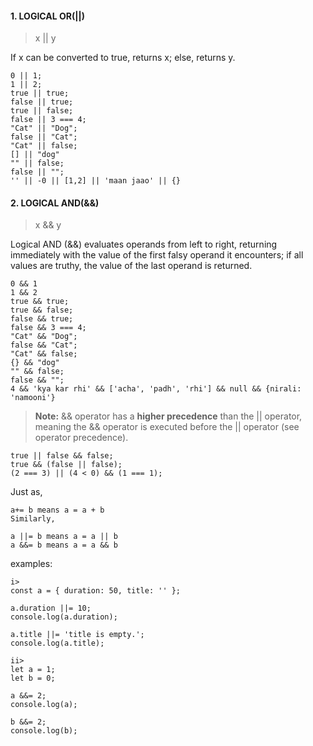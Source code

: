 
#### 1. LOGICAL OR(||)
> x || y

If x can be converted to true, returns x; else, returns y.
```
0 || 1;
1 || 2;
true || true; 
false || true; 
true || false;
false || 3 === 4; 
"Cat" || "Dog"; 
false || "Cat"; 
"Cat" || false;
[] || "dog" 
"" || false; 
false || "";
'' || -0 || [1,2] || 'maan jaao' || {}
```

#### 2. LOGICAL AND(&&)
>x && y

Logical AND (&&) evaluates operands from left to right, returning immediately with the value of the first falsy operand it encounters; if all values are truthy, the value of the last operand is returned.
```
0 && 1
1 && 2
true && true; 
true && false; 
false && true; 
false && 3 === 4; 
"Cat" && "Dog"; 
false && "Cat"; 
"Cat" && false;
{} && "dog" 
"" && false; 
false && ""; 
4 && 'kya kar rhi' && ['acha', 'padh', 'rhi'] && null && {nirali: 'namooni'}
```

> **Note:**
 && operator has a **higher precedence** than the || operator, meaning the && operator is executed before the || operator (see operator precedence).

```
true || false && false;
true && (false || false);
(2 === 3) || (4 < 0) && (1 === 1);
```



Just as,
```
a+= b means a = a + b
Similarly,

a ||= b means a = a || b
a &&= b means a = a && b
```
examples:
```
i>
const a = { duration: 50, title: '' };

a.duration ||= 10;
console.log(a.duration);

a.title ||= 'title is empty.';
console.log(a.title);

ii>
let a = 1;
let b = 0;

a &&= 2;
console.log(a);

b &&= 2;
console.log(b);
```